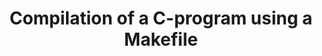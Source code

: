 ---
menu:
  sidebar:
    identifier: compilacion_de_un_programa_en_c
    name: Compilation of a C-program using a Makefile
    parent: linux_compilaciones
    weight: 0
title: Compilation of a C-program using a Makefile
---